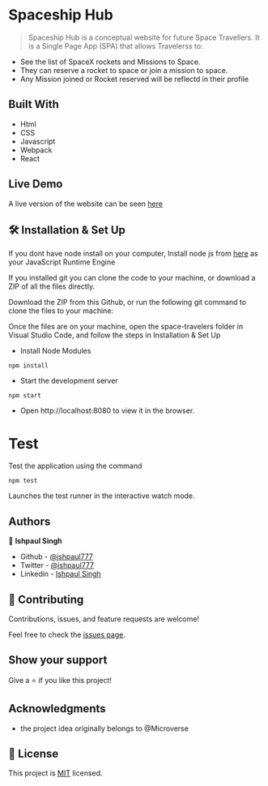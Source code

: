 
 # Spaceship Hub

 > Spaceship Hub is a conceptual website for future Space Travellers. It is a Single Page App (SPA) that allows Travelerss to:
- See the list of SpaceX rockets and Missions to Space.
- They can reserve a rocket to space or join a mission to space.
- Any Mission joined or Rocket reserved will be reflectd in their profile 

## Built With

- Html
- CSS
- Javascript
- Webpack
- React

## Live Demo

A live version of the website can be seen [here](https://ishpaul777.github.io//)
## 🛠 Installation & Set Up

If you dont have node install on your computer, Install node js from [here](https://nodejs.org/en) as your JavaScript Runtime Engine

If you installed git you can clone the code to your machine, or download a ZIP of all the files directly.

Download the ZIP from this Github, or run the following git command to clone the files to your machine:

Once the files are on your machine, open the space-travelers folder in Visual Studio Code, and follow the steps in Installation & Set Up
- Install Node Modules

```
npm install
```
- Start the development server
```
npm start
```

- Open http://localhost:8080 to view it in the browser.

# Test
Test the application using the command

```
npm test
```
Launches the test runner in the interactive watch mode.

## Authors

👤 **Ishpaul Singh**

- Github - [@ishpaul777](https://github.com/ishpaul777)
- Twitter - [@ishpaul777](https://twitter.com/ishpaul777)
- Linkedin - [Ishpaul Singh](https://www.linkedin.com/in/ishpaul777/)

## 🤝 Contributing

Contributions, issues, and feature requests are welcome!

Feel free to check the [issues page](../../issues/).

## Show your support

Give a ⭐️ if you like this project!

## Acknowledgments
- the project idea originally belongs to @Microverse

## 📝 License

This project is [MIT](./MIT.md) licensed.
